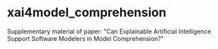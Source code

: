 # xai4model_comprehension
Supplementary material of paper: "Can Explainable Artificial Intelligence Support Software Modelers in Model Comprehension?"
